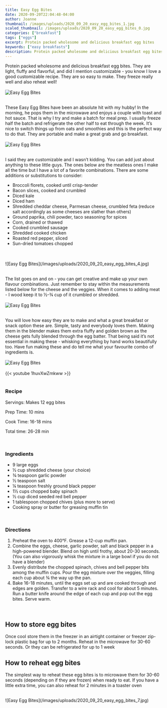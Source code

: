 ```yaml
---
title: Easy Egg Bites
date: 2020-09-20T22:04:48-04:00
author: Joanne
thumbnail: /images/uploads/2020_09_20_easy_egg_bites_1.jpg
scaled_thumbnail: /images/uploads/2020_09_20_easy_egg_bites_0.jpg
categories: ["breakfast"]
tags: ["eggs"]
excerpt: Protein packed wholesome and delicious breakfast egg bites
keywords: ["easy breakfasts"]
description: Protein packed wholesome and delicious breakfast egg bites
---
```


Protein packed wholesome and delicious breakfast egg bites. They are light, fluffy and flavorful, and did I mention customizable - you know I love a good customizable recipe. They are so easy to make. They freeze really well and also reheat well!
</br>
</br>
![Easy Egg Bites](/images/uploads/2020_09_20_easy_egg_bites_2.jpg)
</br>
</br>

These Easy Egg Bites have been an absolute hit with my hubby! In the morning, he pops them in the microwave and enjoys a couple with toast and hot sauce. That is why I try and make a batch for meal prep. I usually freeze half the batch and refrigerate the other half to eat through the week. It’s nice to switch things up from oats and smoothies and this is the perfect way to do that. They are portable and make a great grab and go breakfast.
</br>
</br>
![Easy Egg Bites](/images/uploads/2020_09_20_easy_egg_bites_3.jpg)
</br>
</br>

I said they are customizable and I wasn’t kidding. You can add just about anything to these little guys. The ones below are the meatless ones I make all the time but I have a lot of a favorite combinations. There are some additions or substitutions to consider:

* Broccoli florets, cooked until crisp-tender
* Bacon slices, cooked and crumbled
* Diced kale 
* Diced ham
* Shredded cheddar cheese, Parmesan cheese, crumbled feta (reduce salt accordingly as some cheeses are slather than others) 
* Ground paprika, chili powder, taco seasoning for spices 
* Corn, drained or thawed
* Cooked crumbled sausage 
* Shredded cooked chicken 
* Roasted red pepper, sliced 
* Sun-dried tomatoes chopped  

</br>
</br>
![Easy Egg Bites](/images/uploads/2020_09_20_easy_egg_bites_4.jpg)
</br>
</br>

The list goes on and on - you can get creative and make up your own flavour combinations. Just remember to stay within the measurements listed below for the cheese and the veggies. When it comes to adding meat - I wood keep it to ½-&frac34; cup of it crumbled or shredded.
</br>
</br>
![Easy Egg Bites](/images/uploads/2020_09_20_easy_egg_bites_5.jpg)
</br>
</br>

You will love how easy they are to make and what a great breakfast or snack option these are. Simple, tasty and everybody loves them. Making them in the blender makes them extra fluffy and golden brown as the cheese gets fully blended through the egg batter. That being said it’s not essential in making these - whisking everything by hand works beautifully too. Have fun making these and do tell me what your favourite combo of ingredients is.
</br>
</br>
![Easy Egg Bites](/images/uploads/2020_09_20_easy_egg_bites_6.jpg)
</br>
</br>
{{< youtube 1huvXwZmkww >}}
</br>
</br>

### Recipe

Servings: <span itemprop="recipeYield">Makes 12 egg bites 

Prep Time: <meta itemprop="prepTime" content="PT10M">10 mins  

Cook Time: <meta itemprop="cookTime" content="PT18M">16-18 mins  

Total time: 26-28 min 
  
</br>


### Ingredients

* <span itemprop="recipeIngredient">9 large eggs</span>
* <span itemprop="recipeIngredient">½ cup shredded cheese (your choice)</span>
* <span itemprop="recipeIngredient">&frac34; teaspoon garlic powder </span>
* <span itemprop="recipeIngredient">½ teaspoon salt</span>
* <span itemprop="recipeIngredient">&frac14; teaspoon freshly ground black pepper</span>
* <span itemprop="recipeIngredient">1½ cups chopped baby spinach</span>
* <span itemprop="recipeIngredient">½ cup diced seeded red bell pepper</span>
* <span itemprop="recipeIngredient">1 tablespoon chopped chives (plus more to serve) </span>
* <span itemprop="recipeIngredient">Cooking spray or butter for greasing muffin tin</span>
</br>

### Directions

1. Preheat the oven to 400°F. Grease a 12-cup muffin pan.
2. Combine the eggs, cheese, garlic powder, salt and black pepper in a high-powered blender. Blend on high until frothy, about 20-30 seconds. (You can also vigorously whisk the mixture in a large bowl if you do not have a blender) 
3. Evenly distribute the chopped spinach, chives and bell pepper bits among the muffin cups. Pour the egg mixture over the veggies, filling each cup about &frac34; the way up the pan.
4. Bake 16-18 minutes, until the eggs set up and are cooked through and edges are golden. Transfer to a wire rack and cool for about 5 minutes. Run a butter knife around the edge of each cup and pop out the egg bites. Serve warm.
</br>

## How to store egg bites

Once cool store them in the freezer in an airtight container or freezer zip-lock plastic bag for up to 2 months. Reheat in the microwave for 30-60 seconds. Or they can be refrigerated for up to 1 week 
</br>

## How to reheat egg bites

The simplest way to reheat these egg bites is to microwave them for 30-60 seconds (depending on if they are frozen) when ready to eat. If you have a little extra time, you can also reheat for 2 minutes in a toaster oven

</br>
![Easy Egg Bites](/images/uploads/2020_09_20_easy_egg_bites_7.jpg)
